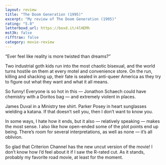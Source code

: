 ```yaml
---
layout: review
title: "The Doom Generation (1995)"
excerpt: "My review of The Doom Generation (1995)"
rating: "5.0"
letterboxd_url: https://boxd.it/4lHEMh
mst3k: false
rifftrax: false
category: movie-review
---
```


“Ever feel like reality is more twisted than dreams?”

Two industrial goth kids run into the most chaotic bisexual, and the world turns hostile on them at every motel and convenience store. On the run, killing and shacking up, their fate is sealed in anti-queer America as they try to figure out what they want and what it all means.

So funny! Everyone is so hot in this — Jonathon Schaech could have chemistry with a Doritos bag — and extremely violent in places.

James Duval in a Ministry tee shirt. Parker Posey in heart sunglasses wielding a katana. If that doesn’t sell you, then I don’t want to know you.

In some ways, I hate how it ends, but it also — relatively speaking — makes the most sense. I also like how open-ended some of the plot points end up being. There’s room for several interpretations, as well as none — it’s all oblivion.

So glad that Criterion Channel has the new uncut version of the movie! I don’t know how I’d feel about it if I saw the R-rated cut. As it stands, probably my favorite road movie, at least for the moment.
